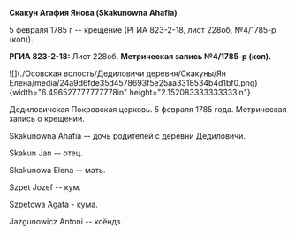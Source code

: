 **Скакун Агафия Янова (Skakunowna Ahafia)**

5 февраля 1785 г -- крещение (РГИА 823-2-18, лист 228об, №4/1785-р
(коп)).

**РГИА 823-2-18:** Лист 228об. **Метрическая запись №4/1785-р (коп).**

![](./Осовская волость/Дедиловичи деревня/Скакуны/Ян Елена/media/24a9d6fde35d4578693f5e25aa3318534b4d1bf0.png){width="6.496527777777778in"
height="2.152083333333333in"}

Дедиловичская Покровская церковь. 5 февраля 1785 года. Метрическая
запись о крещении.

Skakunowna Ahafia -- дочь родителей с деревни Дедиловичи.

Skakun Jan -- отец.

Skakunowa Elena -- мать.

Szpet Jozef -- кум.

Szpetowa Agata - кума.

Jazgunowicz Antoni -- ксёндз.
